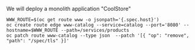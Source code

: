 We will deploy a monolith application "CoolStore"

```shell
WWW_ROUTE=$(oc get route www -o jsonpath='{.spec.host}')
oc create route edge www-catalog --service=catalog --port='8080' --hostname=$WWW_ROUTE --path=/services/products
oc patch route www-catalog --type json  --patch '[{ "op": "remove", "path": "/spec/tls" }]'
```
